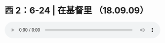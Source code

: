 # 西 2：6-24 | 在基督里 （18.09.09）

<audio style="width: 100%;" preload="false" controls controlslist="nodownload"><source src="http://file.simai.life/audio/mp3/old/26497.mp3" type="audio/mpeg">Your browser does not support the audio element.</audio>


